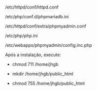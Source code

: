 /etc/httpd/conf/httpd.conf

/etc/php/conf.d/phpmariadb.ini

/etc/httpd/conf/extra/phpmyadmin.conf

/etc/php/php.ini

/etc/webapps/phpmyadmin/config.inc.php

Após a instalação, execute:

- chmod 711 /home/jhgb

- mkdir /home/jhgb/public_html

- chmod 755 /home/jhgb/public_html
